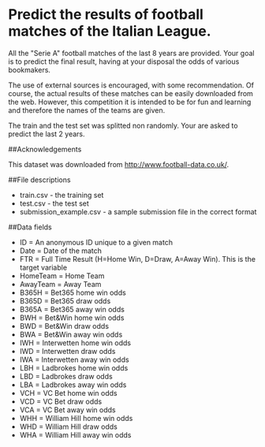 # Predict the results of football matches of the Italian League.

All the "Serie A" football matches of the last 8 years are provided. Your goal is to predict the final result, having at your disposal the odds of various bookmakers.

The use of external sources is encouraged, with some recommendation. Of course, the actual results of these matches can be easily downloaded from the web. However, this competition it is intended to be for fun and learning and therefore the names of the teams are given.

The train and the test set was splitted non randomly. Your are asked to predict the last 2 years.

##Acknowledgements

This dataset was downloaded from http://www.football-data.co.uk/.


##File descriptions

* train.csv - the training set
* test.csv - the test set
* submission_example.csv - a sample submission file in the correct format

##Data fields

* ID = An anonymous ID unique to a given match
* Date = Date of the match
* FTR = Full Time Result (H=Home Win, D=Draw, A=Away Win). This is the target variable
* HomeTeam = Home Team
* AwayTeam = Away Team
* B365H = Bet365 home win odds
* B365D = Bet365 draw odds
* B365A = Bet365 away win odds
* BWH = Bet&Win home win odds
* BWD = Bet&Win draw odds
* BWA = Bet&Win away win odds
* IWH = Interwetten home win odds
* IWD = Interwetten draw odds
* IWA = Interwetten away win odds
* LBH = Ladbrokes home win odds
* LBD = Ladbrokes draw odds
* LBA = Ladbrokes away win odds
* VCH = VC Bet home win odds
* VCD = VC Bet draw odds
* VCA = VC Bet away win odds
* WHH = William Hill home win odds
* WHD = William Hill draw odds
* WHA = William Hill away win odds